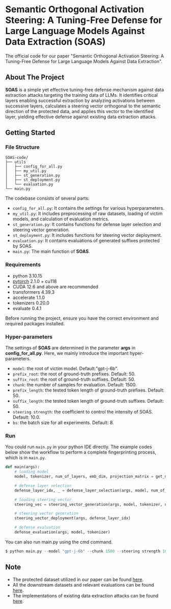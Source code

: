 # Semantic Orthogonal Activation Steering: A Tuning-Free Defense for Large Language Models Against Data Extraction (SOAS)
The official code for our paper "Semantic Orthogonal Activation Steering: A Tuning-Free Defense for Large Language Models Against Data Extraction".

## About The Project
**SOAS** is a simple yet effective tuning-free defense mechanism against data extraction attacks targeting the training data of LLMs. It identifies critical layers enabling successful extraction by analyzing activations between successive layers, calculates a steering vector orthogonal to the semantic direction of the protected data, and applies this vector to the identified layer, yielding effective defense against existing data extraction attacks.

## Getting Started
### File Structure 
```
SOAS-code/
├── utils
│   ├── config_for_all.py
│   ├── my_util.py
│   ├── st_generation.py
│   ├── st_deployment.py
│   └── evaluation.py
└── main.py
```
The codebase consists of several parts:

- `config_for_all.py`: It contains the settings for various hyperparameters.
- `my_util.py`: It includes preprocessing of raw datasets, loading of victim models, and calculation of evaluation metrics.
- `st_generation.py`: It contains functions for defense layer selection and steering vector generation.
- `st_deployment.py`: It includes functions for steering vector deployment.
- `evaluation.py`: It contains evaluations of generated suffixes protected by SOAS.
- `main.py`: The main function of **SOAS**. 

### Requirements

* python 3.10.15 
* [pytorch](https://pytorch.org/get-started/locally/) 2.1.0 + cu118
* CUDA 12.6 and above are recommended
* transformers 4.39.3
* accelerate 1.1.0
* tokenizers 0.20.0
* evaluate 0.4.1

Before running the project, ensure you have the correct environment and required packages installed.

### Hyper-parameters 
The settings of **SOAS** are determined in the parameter **args** in **config_for_all.py**. Here, we mainly introduce the important hyper-parameters.
- `model`: the root of victim model. Default:"gpt-j-6b".
- `prefix_root`: the root of ground-truth prefixes. Default: 50.
- `suffix_root`: the root of ground-truth suffixes. Default: 50.
- `chunk`: the number of samples for evaluation. Default: 1500.
- `prefix_length`: the tested token length of ground-truth prefixes. Default: 50.
- `suffix_length`: the tested token length of ground-truth suffixes. Default: 50.
- `steering strength`: the coefficient to control the intensity of SOAS. Default: 10.0.
- `bs`: the batch size for all experiments. Default: 8.

### Run
You could run `main.py` in your python IDE directly.
The example codes below show the workflow to perform a complete fingerprinting process, which is in `main.py`.

```python
def main(args):
    # loading model
    model, tokenizer, num_of_layers, emb_dim, projection_matrix = get_model()

    # defense layer selection
    defense_layer_idx, _ = defense_layer_selection(args, model, num_of_layers, projection_matrix)

    # loading steering vector
    steering_vec = steering_vector_generation(args, model, tokenizer, num_of_layers, emb_dim)

    # steering vector generation
    steering_vector_deployment(args, defense_layer_idx)

    # defense evaluation
    defense_evaluation(args, model, tokenizer)
```

You can also run main.py using the cmd command.

```python
$ python main.py --model "gpt-j-6b" --chunk 1500 --steering strength 10.0 --bs 8
```

## Note
- The protected dataset utilized in our paper can be found [here](https://github.com/google-research/lm-extraction-benchmark).
- All the downstream datasets and relevant evaluations can be found [here](https://github.com/joeljang/knowledge-unlearning/tree/main/validation_data). 
- The implementations of existing data extraction attacks can be found [here](https://github.com/ftramer/LM_Memorization/tree/main).

